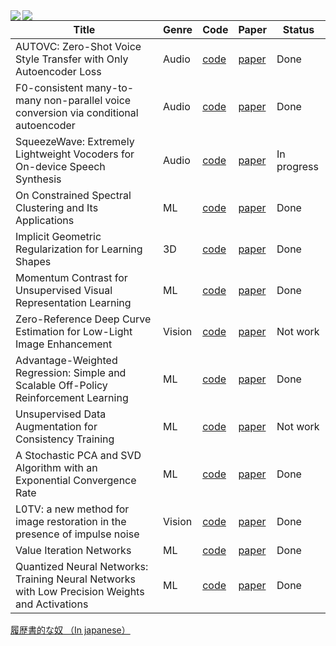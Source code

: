 <a href="https://github.com/anuraghazra/github-readme-stats">
  <img align="left" src="https://github-readme-stats.vercel.app/api?username=peisuke&count_private=true&show_icons=true" />
</a>
<a href="https://github.com/anuraghazra/github-readme-stats">
  <img align="left" src="https://github-readme-stats.vercel.app/api/top-langs/?username=peisuke&hide=Jupyter%20Notebook,Dockerfile" />
</a>

| Title | Genre | Code | Paper | Status |
| ---- | ---- | ---- | ---- | ---- |
| AUTOVC: Zero-Shot Voice Style Transfer with Only Autoencoder Loss | Audio | [code](https://github.com/peisuke/AutoVC.pytorch) | [paper](https://arxiv.org/abs/1905.05879) | Done |
| F0-consistent many-to-many non-parallel voice conversion via conditional autoencoder | Audio | [code](https://github.com/peisuke/AutoVC.pytorch/tree/f0)| [paper](https://arxiv.org/abs/2004.07370) | Done | 
| SqueezeWave: Extremely Lightweight Vocoders for On-device Speech Synthesis | Audio | [code](https://github.com/peisuke/SqeezeWave-VQVAE)| [paper](https://arxiv.org/abs/2001.05685) | In progress |
| On Constrained Spectral Clustering and Its Applications | ML | [code](https://github.com/peisuke/ConstrainedSpectralClustering) | [paper](https://arxiv.org/abs/1201.5338) | Done |
| Implicit Geometric Regularization for Learning Shapes | 3D | [code](https://github.com/peisuke/ImplicitGeometricRegularization.pytorch) | [paper](https://arxiv.org/abs/2002.10099) | Done |
| Momentum Contrast for Unsupervised Visual Representation Learning | ML | [code](https://github.com/peisuke/MomentumContrast.pytorch) | [paper](https://arxiv.org/abs/1911.05722) | Done |
| Zero-Reference Deep Curve Estimation for Low-Light Image Enhancement | Vision | [code](https://github.com/peisuke/ZeroDCE.pytorch) | [paper](https://github.com/peisuke/ZeroDCE.pytorch) | Not work |
| Advantage-Weighted Regression: Simple and Scalable Off-Policy Reinforcement Learning | ML | [code](https://github.com/peisuke/AdvantageWeightedRegression) | [paper](https://arxiv.org/abs/1910.00177) | Done |
| Unsupervised Data Augmentation for Consistency Training | ML | [code](https://github.com/peisuke/UnsupervisedDataAugmentation.pytorch) | [paper](https://arxiv.org/abs/1904.12848) | Not work |
| A Stochastic PCA and SVD Algorithm with an Exponential Convergence Rate | ML | [code](https://github.com/peisuke/vr_pca) | [paper](https://arxiv.org/abs/1409.2848) | Done |
| L0TV: a new method for image restoration in the presence of impulse noise | Vision | [code](https://github.com/peisuke/L0TV) | [paper](https://openaccess.thecvf.com/content_cvpr_2015/papers/Yuan_L0TV_A_New_2015_CVPR_paper.pdf) | Done |
| Value Iteration Networks | ML | [code](https://github.com/peisuke/vin) | [paper](https://arxiv.org/abs/1602.02867) | Done |
| Quantized Neural Networks: Training Neural Networks with Low Precision Weights and Activations | ML | [code](https://github.com/peisuke/qnn) | [paper](https://arxiv.org/abs/1609.07061) | Done |

[履歴書的な奴 （In japanese）](https://github.com/peisuke/resume)
